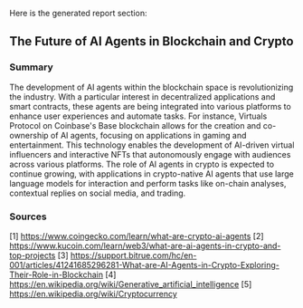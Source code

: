 Here is the generated report section:

## The Future of AI Agents in Blockchain and Crypto

### Summary

The development of AI agents within the blockchain space is revolutionizing the industry. With a particular interest in decentralized applications and smart contracts, these agents are being integrated into various platforms to enhance user experiences and automate tasks. For instance, Virtuals Protocol on Coinbase's Base blockchain allows for the creation and co-ownership of AI agents, focusing on applications in gaming and entertainment. This technology enables the development of AI-driven virtual influencers and interactive NFTs that autonomously engage with audiences across various platforms. The role of AI agents in crypto is expected to continue growing, with applications in crypto-native AI agents that use large language models for interaction and perform tasks like on-chain analyses, contextual replies on social media, and trading.

### Sources

[1] https://www.coingecko.com/learn/what-are-crypto-ai-agents
[2] https://www.kucoin.com/learn/web3/what-are-ai-agents-in-crypto-and-top-projects
[3] https://support.bitrue.com/hc/en-001/articles/41241685296281-What-are-AI-Agents-in-Crypto-Exploring-Their-Role-in-Blockchain
[4] https://en.wikipedia.org/wiki/Generative_artificial_intelligence
[5] https://en.wikipedia.org/wiki/Cryptocurrency